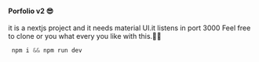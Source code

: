 #### Porfolio v2 😎

it is a nextjs project and it needs  material UI.it listens in port 3000
Feel free to  clone or you what every you like with this.💪🏽
```js
 npm i && npm run dev
```

